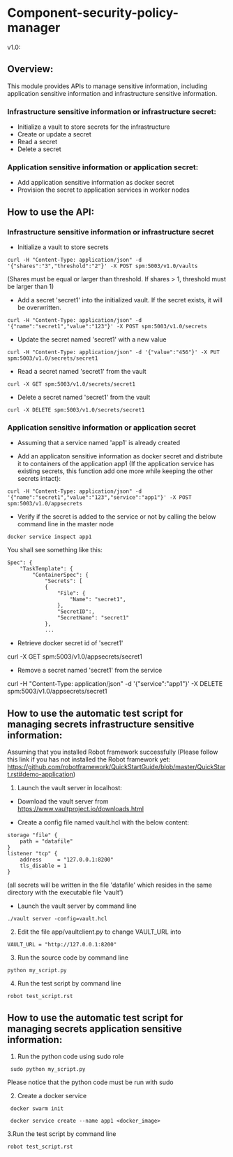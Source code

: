 # Component-security-policy-manager
v1.0:

## Overview: 

This module provides APIs to manage sensitive information, including application sensitive information and infrastructure sensitive information.

### Infrastructure sensitive information or infrastructure secret:

+ Initialize a vault to store secrets for the infrastructure
+ Create or update a secret
+ Read a secret
+ Delete a secret

### Application sensitive information or application secret:

+ Add application sensitive information as docker secret
+ Provision the secret to application services in worker nodes

## How to use the API:

### Infrastructure sensitive information or infrastructure secret

+ Initialize a vault to store secrets

```curl -H "Content-Type: application/json" -d '{"shares":"3","threshold":"2"}' -X POST spm:5003/v1.0/vaults```

(Shares must be equal or larger than threshold. If shares > 1, threshold must be larger than 1)

+ Add a secret 'secret1' into the initialized vault. If the secret exists, it will be overwritten.

```curl -H "Content-Type: application/json" -d '{"name":"secret1","value":"123"}' -X POST spm:5003/v1.0/secrets```

+ Update the secret named 'secret1' with a new value

```curl -H "Content-Type: application/json" -d '{"value":"456"}' -X PUT spm:5003/v1.0/secrets/secret1```

+ Read a secret named 'secret1' from the vault

```curl -X GET spm:5003/v1.0/secrets/secret1```

+ Delete a secret named 'secret1' from the vault

```curl -X DELETE spm:5003/v1.0/secrets/secret1```

### Application sensitive information or application secret

+ Assuming that a service named 'app1' is already created

+ Add an applicaton sensitive information as docker secret and distribute it to containers of the application app1 (If the application service has existing secrets, this function add one more while keeping the other secrets intact):

```curl -H "Content-Type: application/json" -d '{"name":"secret1","value":"123","service":"app1"}' -X POST spm:5003/v1.0/appsecrets```

+ Verify if the secret is added to the service or not by calling the below command line in the master node

```docker service inspect app1```

You shall see something like this:
	
```
Spec": {
	"TaskTemplate": { 
        "ContainerSpec": {
            "Secrets": [
            {
                "File": {
                    "Name": "secret1",
                },
                "SecretID":,
                "SecretName": "secret1"
	        },
            ...
```

+ Retrieve docker secret id of 'secret1'

curl -X GET spm:5003/v1.0/appsecrets/secret1

+ Remove a secret named 'secret1' from the service

curl -H "Content-Type: application/json" -d '{"service":"app1"}' -X DELETE spm:5003/v1.0/appsecrets/secret1

## How to use the automatic test script for managing secrets infrastructure sensitive information:

Assuming that you installed Robot framework successfully (Please follow this link if you has not installed the Robot framework yet: https://github.com/robotframework/QuickStartGuide/blob/master/QuickStart.rst#demo-application)

1. Launch the vault server in localhost:

  * Download the vault server from https://www.vaultproject.io/downloads.html

  * Create a config file named vault.hcl with the below content:

```
storage "file" {
	path = "datafile"
}
listener "tcp" {
	address     = "127.0.0.1:8200"
	tls_disable = 1
}
```

(all secrets will be written in the file 'datafile' which resides in the same directory with the executable file 'vault')

  * Launch the vault server by command line

```./vault server -config=vault.hcl```

2. Edit the file app/vaultclient.py to change VAULT_URL into

```VAULT_URL = "http://127.0.0.1:8200"```

3. Run the source code by command line

```python my_script.py```

4. Run the test script by command line

```robot test_script.rst```

## How to use the automatic test script for managing secrets application sensitive information:

1. Run the python code using sudo role

``` sudo python my_script.py```

Please notice that the python code must be run with sudo

2. Create a docker service


``` docker swarm init``` 

``` docker service create --name app1 <docker_image>``` 

3.Run the test script by command line

```robot test_script.rst``` 
